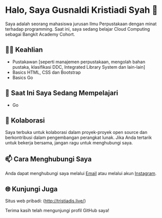 # Halo, Saya Gusnaldi Kristiadi Syah 👋

Saya adalah seorang mahasiswa jurusan Ilmu Perpustakaan dengan minat terhadap programming. Saat ini, saya sedang belajar Cloud Computing sebagai Bangkit Academy Cohort.
## 👨‍💻 Keahlian
- Pustakawan [seperti manajemen perpustakaan, mengolah bahan pustaka, klasifikasi DDC, Integrated Library System dan lain-lain]
- Basics HTML, CSS dan Bootstrap
- Basics Go

## 🌱 Saat Ini Saya Sedang Mempelajari
- Go

## 🤝 Kolaborasi
Saya terbuka untuk kolaborasi dalam proyek-proyek open source dan berkontribusi dalam pengembangan perangkat lunak. Jika Anda tertarik untuk bekerja bersama, jangan ragu untuk menghubungi saya.

## 📫 Cara Menghubungi Saya
Anda dapat menghubungi saya melalui [Email](mailto:gusnaldikrist@gmail.com) atau melalui akun [Instagram](https://www.instagram.com/tristiadis/).

## 🌐 Kunjungi Juga
Situs web pribadi: (http://tristiadis.live/)

Terima kasih telah mengunjungi profil GitHub saya!



<!---
gusnaldikrist/gusnaldikrist is a ✨ special ✨ repository because its `README.md` (this file) appears on your GitHub profile.
You can click the Preview link to take a look at your changes.
--->

